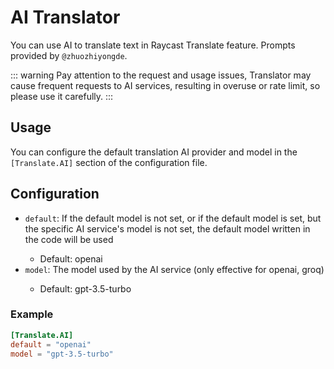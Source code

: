 # AI Translator

You can use AI to translate text in Raycast Translate feature. Prompts provided by `@zhuozhiyongde`.

::: warning
Pay attention to the request and usage issues, Translator may cause frequent requests to AI services, resulting in overuse or rate limit, so please use it carefully.
:::

## Usage

You can configure the default translation AI provider and model in the `[Translate.AI]` section of the configuration file.

## Configuration

- `default`: If the default model is not set, or if the default model is set, but the specific AI service's model is not set, the default model written in the code will be used  <Badge type="info" text="Optional" />
  - Default: openai
- `model`: The model used by the AI service (only effective for openai, groq)  <Badge type="info" text="Optional" />
  - Default: gpt-3.5-turbo

### Example

```toml
[Translate.AI]
default = "openai"
model = "gpt-3.5-turbo"
```
